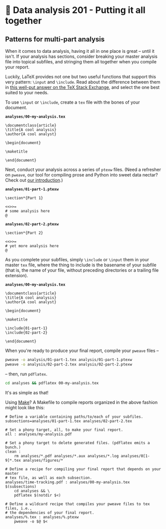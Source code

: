 # 🔢 Data analysis 201 - Putting it all together

## Patterns for multi-part analysis

When it comes to data analysis, having it all in one place is great – until it
isn't. If your analysis has sections, consider breaking your master analysis
file into topical subfiles, and stringing them all together when you compile
your report.

Luckily, LaTeX provides not one but two useful functions that support this very
pattern: `\input` and `\include`. Read about the difference between them in
[this well-put answer on the TeX Stack Exchange](https://tex.stackexchange.com/a/250),
and select the one best suited to your needs.

To use `\input` or `\include`, create a `tex` file with the bones of your document.

**`analyses/00-my-analysis.tex`**
```
\documentclass{article}
\title{A cool analysis}
\author{A cool analyst}

\begin{document}

\maketitle

\end{document}
```

Next, conduct your analysis across a series of `ptexw` files. (Need a refresher
on `pweave`, our tool for compiling prose and Python into sweet data nectar?
Check out [our introduction](/using-the-toolkit.md).)

**`analyses/01-part-1.ptexw`**
```
\section*{Part 1}

<<>>=
# some analysis here
@
```

**`analyses/02-part-2.ptexw`**
```
\section*{Part 2}

<<>>=
# yet more analysis here
@
```

As you complete your subfiles, simply `\include` or `\input` them in your master
`tex` file, where the thing to include is the basename of your subfile (that is,
the name of your file, without preceding directories or a trailing file extension).

**`analyses/00-my-analysis.tex`**
```
\documentclass{article}
\title{A cool analysis}
\author{A cool analyst}

\begin{document}

\maketitle

\include{01-part-1}
\include{02-part-2}

\end{document}
```

When you're ready to produce your final report, compile your `pweave` files –

```bash
pweave -o analysis/01-part-1.tex analysis/01-part-1.ptexw
pweave -o analysis/02-part-2.tex analysis/02-part-2.ptexw
```

– then, run `pdflatex`.

```bash
cd analyses && pdflatex 00-my-analysis.tex
```

It's as simple as that!

Using [Make](https://github.com/datamade/data-making-guidelines)? A Makefile
to compile reports organized in the above fashion might look like this:


```Make
# Define a variable containing paths/to/each of your subfiles.
subsections=analyses/01-part-1.tex analyses/02-part-2.tex

# Set a phony target, all, to make your final report.
all : analyses/my-analysis.pdf

# Set a phony target to delete generated files. (pdflatex emits a bunch.)
clean :
    rm analyses/*.pdf analyses/*.aux analyses/*.log analyses/0[1-9]*.tex analyses/figures/*

# Define a recipe for compiling your final report that depends on your master
# tex file, as well as each subsection.
analyses/time-tracking.pdf : analyses/00-my-analysis.tex $(subsections)
    cd analyses && \
    pdflatex $(notdir $<)

# Define a wildcard recipe that compiles your pweave files to tex files, i.e.,
# the dependencies of your final report.
analyses/%.tex : analyses/%.ptexw
    pweave -o $@ $<
```
